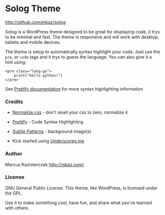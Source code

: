 
# Solog Theme
http://github.com/mkaz/solog

Solog is a WordPress theme designed to be great for displaying code, it trys to be minimal and fast. The theme is responsive and will work with desktop, tablets and mobile devices.

The theme is setup to automatically syntax highlight your code. Just use the `pre`, or `code` tags and it trys to guess the language. You can also give it a hint using:

    <pre class="lang-py">
		print("hello python!")
    </pre>


See [Prettify documentation](http://code.google.com/p/google-code-prettify/wiki/GettingStarted) for more syntax highlighting information


### Credits

  * [Normalize.css](http://necolas.github.com/normalize.css/) - don't reset your css to zero, normalize it

  * [Prettify](http://code.google.com/p/google-code-prettify/) - Code Syntax Highlighting

  * [Subtle Patterns](http://subtlepatterns.com/) - background image(s)

  * Kick started using [Underscores.me](http://underscores.me/)


### Author

  Marcus Kazmierczak
  http://mkaz.com/


### License

  GNU General Public License.
  This theme, like WordPress, is licensed under the GPL.

  Use it to make something cool, have fun, and share what you've learned with others.
